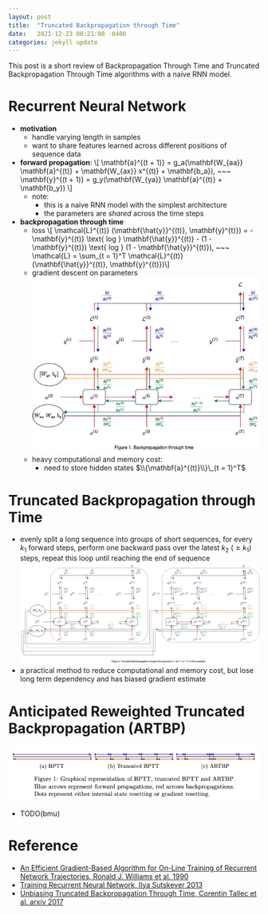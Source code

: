 ```yaml
---
layout: post
title:  "Truncated Backpropagation through Time"
date:   2021-12-23 00:21:00 -0400
categories: jekyll update
---
```

This post is a short review of Backpropagation Through Time and Truncated Backpropagation Through Time algorithms with a naive RNN model.

# Recurrent Neural Network
* **motivation**
	* handle varying length in samples
	* want to share features learned across different positions of sequence data
* **forward propagation**:
	\\[ \mathbf{a}^{(t + 1)} = g_a(\mathbf{W_{aa}} \mathbf{a}^{(t)} + \mathbf{W_{ax}} x^{(t)} + \mathbf{b_a}), ~~~ \mathbf{y}^{(t + 1)} = g_y(\mathbf{W_{ya}} \mathbf{a}^{(t)} + \mathbf{b_y}) \\]
	* note:
		* this is a naive RNN model with the simplest architecture
		* the parameters are *shared* across the time steps
* **backpropagation through time**
	* loss
	\\[ \mathcal{L}^{(t)} (\mathbf{\hat{y}}^{(t)}, \mathbf{y}^{t)}) = -\mathbf{y}^{(t)} \text{ log } \mathbf{\hat{y}}^{(t)} - (1 - \mathbf{y}^{(t)}) \text{ log } (1 - \mathbf{\hat{y}}^{(t)}), ~~~ \mathcal{L} = \sum_{t = 1}^T \mathcal{L}^{(t)} (\mathbf{\hat{y}}^{(t)}, \mathbf{y}^{(t)})\\]
	* gradient descent on parameters ![BPTT](/assets/bptt.jpeg)
	* heavy computational and memory cost:
		* need to store hidden states $\\{\mathbf{a}^{(t)}\\}\_{t = 1}^T$

# Truncated Backpropagation through Time
* evenly split a long sequence into groups of short sequences, for every $k_1$ forward steps, perform one backward pass over the latest $k_2 ~ (\geq k_1)$ steps, repeat this loop until reaching the end of sequence ![TBPTT](/assets/tbptt.jpeg)
* a practical method to reduce computational and memory cost, but lose long term dependency and has biased gradient estimate

# Anticipated Reweighted Truncated Backpropagation (ARTBP)
![TBP](/assets/artbp.png)
* TODO(bmu)

# Reference
* [An Efficient Gradient-Based Algorithm for On-Line Training of Recurrent Network Trajectories, Ronald J. Williams et al. 1990](https://www.researchgate.net/publication/2343555_An_Efficient_Gradient-Based_Algorithm_for_On-Line_Training_of_Recurrent_Network_Trajectories)
* [Training Recurrent Neural Network, Ilya Sutskever 2013](https://www.cs.utoronto.ca/~ilya/pubs/ilya_sutskever_phd_thesis.pdf)
* [Unbiasing Truncated Backpropagation Through Time, Corentin Tallec et al. arxiv 2017](https://arxiv.org/abs/1705.08209)